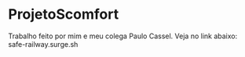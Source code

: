 # ProjetoScomfort

Trabalho feito por mim e meu colega Paulo Cassel. Veja no link abaixo:
safe-railway.surge.sh
